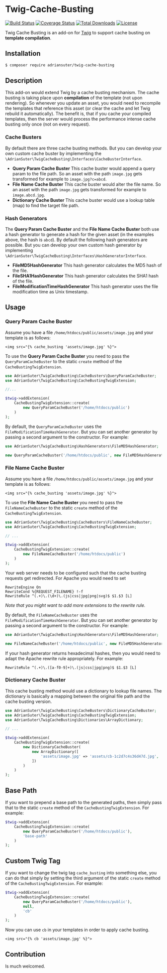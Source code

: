 # Twig-Cache-Busting

[![Build Status](https://github.com/adriansuter/Twig-Cache-Busting/workflows/Tests/badge.svg?branch=master)](https://github.com/adriansuter/Twig-Cache-Busting/actions?query=branch:master)
[![Coverage Status](https://coveralls.io/repos/github/adriansuter/Twig-Cache-Busting/badge.svg?branch=master)](https://coveralls.io/github/adriansuter/Twig-Cache-Busting?branch=master)
[![Total Downloads](https://poser.pugx.org/adriansuter/twig-cache-busting/downloads)](https://packagist.org/packages/adriansuter/twig-cache-busting)
[![License](https://poser.pugx.org/adriansuter/twig-cache-busting/license)](https://packagist.org/packages/adriansuter/twig-cache-busting)

Twig Cache Busting is an add-on for [Twig](https://twig.symfony.com/) to support cache busting on **template compilation**.


## Installation

```bash
$ composer require adriansuter/twig-cache-busting
```


## Description

This add-on would extend Twig by a cache busting mechanism. The cache busting is taking
place upon **compilation** of the template (not upon rendering). So whenever you update an asset,
you would need to recompile the templates that reference this asset (or clear the cache and
let Twig rebuild it automatically). The benefit is, that if you cache your compiled templates,
then the server would process the performance intense cache busting only once (not on every
request).

### Cache Busters

By default there are three cache busting methods. But you can develop your own custom cache buster by implementing
the `\AdrianSuter\TwigCacheBusting\Interfaces\CacheBusterInterface`.

- **Query Param Cache Buster**
  This cache buster would append a query param to the file path. So an asset with the path `image.jpg` gets transformed for example to `image.jpg?c=abcd`.
- **File Name Cache Buster**
  This cache buster would alter the file name. So an asset with the path `image.jpg` gets transformed for example to `image.abcd.jpg`.
- **Dictionary Cache Buster**
  This cache buster would use a lookup table (map) to find the target file path.

### Hash Generators

The **Query Param Cache Buster** and the **File Name Cache Buster** both use a hash generator
to generate a hash for the given asset (in the examples above, the hash is `abcd`). By default
the following hash generators are possible. But you can develop your own custom hash generator
by implementing `\AdrianSuter\TwigCacheBusting\Interfaces\HashGeneratorInterface`.

- **FileMD5HashGenerator**
  This hash generator calculates the MD5 hash of the file.
- **FileSHA1HashGenerator**
  This hash generator calculates the SHA1 hash of the file.
- **FileModificationTimeHashGenerator**
  This hash generator uses the file modification time as Unix timestamp.


## Usage

### Query Param Cache Buster

Assume you have a file `/home/htdocs/public/assets/image.jpg` and your template is as follows:

```twig
<img src="{% cache_busting 'assets/image.jpg' %}">
```

To use the **Query Param Cache Buster** you need to pass the `QueryParamCacheBuster`
to the static `create` method of the `CacheBustingTwigExtension`.

```php
use AdrianSuter\TwigCacheBusting\CacheBusters\QueryParamCacheBuster;
use AdrianSuter\TwigCacheBusting\CacheBustingTwigExtension;

//...

$twig->addExtension(
    CacheBustingTwigExtension::create(
        new QueryParamCacheBuster('/home/htdocs/public')
    )
);
```

By default, the `QueryParamCacheBuster` uses the `FileModificationTimeHashGenerator`. But
you can set another generator by passing a second argument to the constructor. For
example:

 ```php
use AdrianSuter\TwigCacheBusting\HashGenerators\FileMD5HashGenerator;

new QueryParamCacheBuster('/home/htdocs/public', new FileMD5HashGenerator())
```


### File Name Cache Buster

Assume you have a file `/home/htdocs/public/assets/image.jpg` and your template is as follows:

```twig
<img src="{% cache_busting 'assets/image.jpg' %}">
```

To use the **File Name Cache Buster** you need to pass the `FileNameCacheBuster`
to the static `create` method of the `CacheBustingTwigExtension`.

```php
use AdrianSuter\TwigCacheBusting\CacheBusters\FileNameCacheBuster;
use AdrianSuter\TwigCacheBusting\CacheBustingTwigExtension;

// ...

$twig->addExtension(
    CacheBustingTwigExtension::create(
        new FileNameCacheBuster('/home/htdocs/public')
    )
);
```

Your web server needs to be configured such that the cache busting requests get
redirected. For Apache you would need to set
```apacheconfig
RewriteEngine On
RewriteCond %{REQUEST_FILENAME} !-f
RewriteRule ^(.+)\.(\d+)\.(js|css|jpg|png|svg)$ $1.$3 [L]
```

*Note that you might want to add more extensions to the rewrite rule.*

By default, the `FileNameCacheBuster` uses the `FileModificationTimeHashGenerator`. But you can set another
generator by passing a second argument to the constructor. For example:

 ```php
use AdrianSuter\TwigCacheBusting\HashGenerators\FileMD5HashGenerator;

new FileNameCacheBuster('/home/htdocs/public', new FileMD5HashGenerator())
```

If your hash generator returns hexadecimal hashes, then you would need to adapt the Apache
rewrite rule appropriately. For example:

```apacheconfig
RewriteRule ^(.+)\.([a-f0-9]+)\.(js|css|jpg|png)$ $1.$3 [L]
```


### Dictionary Cache Buster

This cache busting method would use a dictionary to lookup file names. The dictionary is
basically a mapping between the original file path and the cache busting version.

```php
use AdrianSuter\TwigCacheBusting\CacheBusters\DictionaryCacheBuster;
use AdrianSuter\TwigCacheBusting\CacheBustingTwigExtension;
use AdrianSuter\TwigCacheBusting\Dictionaries\ArrayDictionary;

// ...

$twig->addExtension(
    CacheBustingTwigExtension::create(
		new DictionaryCacheBuster(
			new ArrayDictionary([
				'assets/image.jpg' => 'assets/cb-1c2d7c4s36d47d.jpg',
			])
		)
	)
);
```


## Base Path

If you want to prepend a base path to the generated paths, then simply pass that to the
static `create` method of the `CacheBustingTwigExtension`. For example:

```php
$twig->addExtension(
    CacheBustingTwigExtension::create(
        new QueryParamCacheBuster('/home/htdocs/public'),
        'base-path'
    )
);
```


## Custom Twig Tag

If you want to change the twig tag `cache_busting` into something else, you can do that simply
by setting the third argument of the static `create` method of the `CacheBustingTwigExtension`.
For example:

```php
$twig->addExtension(
    CacheBustingTwigExtension::create(
        new QueryParamCacheBuster('/home/htdocs/public'),
        null,
        'cb'
    )
);
```

Now you can use `cb` in your templates in order to apply cache busting.
```twig
<img src="{% cb 'assets/image.jpg' %}">
```


## Contribution

Is much welcomed.
